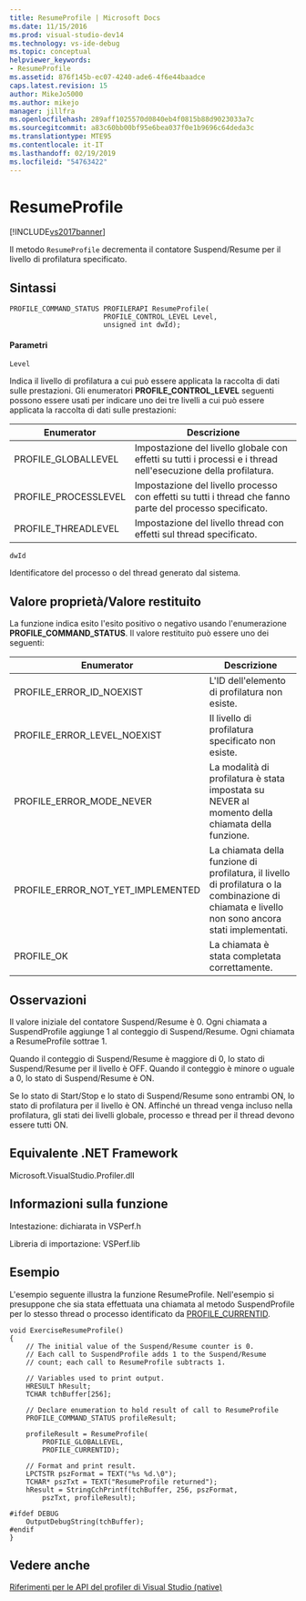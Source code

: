 ```yaml
---
title: ResumeProfile | Microsoft Docs
ms.date: 11/15/2016
ms.prod: visual-studio-dev14
ms.technology: vs-ide-debug
ms.topic: conceptual
helpviewer_keywords:
- ResumeProfile
ms.assetid: 876f145b-ec07-4240-ade6-4f6e44baadce
caps.latest.revision: 15
author: MikeJo5000
ms.author: mikejo
manager: jillfra
ms.openlocfilehash: 289aff1025570d0840eb4f0815b88d9023033a7c
ms.sourcegitcommit: a83c60bb00bf95e6bea037f0e1b9696c64deda3c
ms.translationtype: MTE95
ms.contentlocale: it-IT
ms.lasthandoff: 02/19/2019
ms.locfileid: "54763422"
---
```

# <a name="resumeprofile"></a>ResumeProfile
[!INCLUDE[vs2017banner](../includes/vs2017banner.md)]

Il metodo `ResumeProfile` decrementa il contatore Suspend/Resume per il livello di profilatura specificato.  
  
## <a name="syntax"></a>Sintassi  
  
```  
PROFILE_COMMAND_STATUS PROFILERAPI ResumeProfile(  
                       PROFILE_CONTROL_LEVEL Level,   
                       unsigned int dwId);  
```  
  
#### <a name="parameters"></a>Parametri  
 `Level`  
  
 Indica il livello di profilatura a cui può essere applicata la raccolta di dati sulle prestazioni. Gli enumeratori **PROFILE_CONTROL_LEVEL** seguenti possono essere usati per indicare uno dei tre livelli a cui può essere applicata la raccolta di dati sulle prestazioni:  
  
|Enumerator|Descrizione|  
|----------------|-----------------|  
|PROFILE_GLOBALLEVEL|Impostazione del livello globale con effetti su tutti i processi e i thread nell'esecuzione della profilatura.|  
|PROFILE_PROCESSLEVEL|Impostazione del livello processo con effetti su tutti i thread che fanno parte del processo specificato.|  
|PROFILE_THREADLEVEL|Impostazione del livello thread con effetti sul thread specificato.|  
  
 `dwId`  
  
 Identificatore del processo o del thread generato dal sistema.  
  
## <a name="property-valuereturn-value"></a>Valore proprietà/Valore restituito  
 La funzione indica esito l'esito positivo o negativo usando l'enumerazione **PROFILE_COMMAND_STATUS**. Il valore restituito può essere uno dei seguenti:  
  
|Enumerator|Descrizione|  
|----------------|-----------------|  
|PROFILE_ERROR_ID_NOEXIST|L'ID dell'elemento di profilatura non esiste.|  
|PROFILE_ERROR_LEVEL_NOEXIST|Il livello di profilatura specificato non esiste.|  
|PROFILE_ERROR_MODE_NEVER|La modalità di profilatura è stata impostata su NEVER al momento della chiamata della funzione.|  
|PROFILE_ERROR_NOT_YET_IMPLEMENTED|La chiamata della funzione di profilatura, il livello di profilatura o la combinazione di chiamata e livello non sono ancora stati implementati.|  
|PROFILE_OK|La chiamata è stata completata correttamente.|  
  
## <a name="remarks"></a>Osservazioni  
 Il valore iniziale del contatore Suspend/Resume è 0. Ogni chiamata a SuspendProfile aggiunge 1 al conteggio di Suspend/Resume. Ogni chiamata a ResumeProfile sottrae 1.  
  
 Quando il conteggio di Suspend/Resume è maggiore di 0, lo stato di Suspend/Resume per il livello è OFF. Quando il conteggio è minore o uguale a 0, lo stato di Suspend/Resume è ON.  
  
 Se lo stato di Start/Stop e lo stato di Suspend/Resume sono entrambi ON, lo stato di profilatura per il livello è ON. Affinché un thread venga incluso nella profilatura, gli stati dei livelli globale, processo e thread per il thread devono essere tutti ON.  
  
## <a name="net-framework-equivalent"></a>Equivalente .NET Framework  
 Microsoft.VisualStudio.Profiler.dll  
  
## <a name="function-information"></a>Informazioni sulla funzione  
 Intestazione: dichiarata in VSPerf.h  
  
 Libreria di importazione: VSPerf.lib  
  
## <a name="example"></a>Esempio  
 L'esempio seguente illustra la funzione ResumeProfile. Nell'esempio si presuppone che sia stata effettuata una chiamata al metodo SuspendProfile per lo stesso thread o processo identificato da [PROFILE_CURRENTID](../profiling/profile-currentid.md).  
  
```  
void ExerciseResumeProfile()  
{  
    // The initial value of the Suspend/Resume counter is 0.   
    // Each call to SuspendProfile adds 1 to the Suspend/Resume   
    // count; each call to ResumeProfile subtracts 1.   
  
    // Variables used to print output.  
    HRESULT hResult;  
    TCHAR tchBuffer[256];  
  
    // Declare enumeration to hold result of call to ResumeProfile  
    PROFILE_COMMAND_STATUS profileResult;  
  
    profileResult = ResumeProfile(  
        PROFILE_GLOBALLEVEL,  
        PROFILE_CURRENTID);  
  
    // Format and print result.  
    LPCTSTR pszFormat = TEXT("%s %d.\0");  
    TCHAR* pszTxt = TEXT("ResumeProfile returned");  
    hResult = StringCchPrintf(tchBuffer, 256, pszFormat,   
        pszTxt, profileResult);  
  
#ifdef DEBUG  
    OutputDebugString(tchBuffer);  
#endif  
}  
```  
  
## <a name="see-also"></a>Vedere anche  
 [Riferimenti per le API del profiler di Visual Studio (native)](../profiling/visual-studio-profiler-api-reference-native.md)
